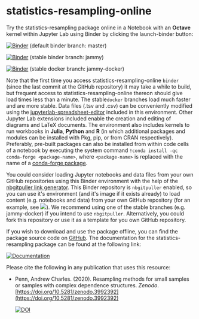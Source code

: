 # statistics-resampling-online

Try the statistics-resampling package online in a Notebook with an **Octave** kernel within Jupyter Lab using Binder by clicking the launch-binder button:

[![Binder](https://mybinder.org/badge.svg)](https://mybinder.org/v2/gh/acpennlab/statistics-resampling-online/master?labpath=statistics-resampling.ipynb) (default binder branch: master)

[![Binder](https://mybinder.org/badge.svg)](https://mybinder.org/v2/gh/acpennlab/statistics-resampling-online/jammy?labpath=statistics-resampling.ipynb) (stable binder branch: jammy)

[![Binder](https://mybinder.org/badge.svg)](https://mybinder.org/v2/gh/acpennlab/statistics-resampling-online/jammy-docker?labpath=statistics-resampling.ipynb) (stable docker branch: jammy-docker)

Note that the first time you access statistics-resampling-online `binder` (since the last commit at the GitHub repository) it may take a while to build, but frequent access to statistics-resampling-online thereon should give load times less than a minute. The stable`docker` branches load much faster and are more stable. Data files (.tsv and .csv) can be conveniently modified using the [jupyterlab-spreadsheet-editor](https://jupyterlab-contrib.github.io/jupyterlab-spreadsheet-editor.html) included in this environment. Other Jupyter Lab extensions included enable the creation and editing of diagrams and LaTeX documents. The environment also includes kernels to run workbooks in **Julia**, **Python** and **R** (in which additional packages and modules can be installed with Pkg, pip, or from CRAN respectively). Preferably, pre-built packages can also be installed from within code cells of a notebook by executing the system command `!conda install -qc conda-forge <package-name>`, where `<package-name>` is replaced with the name of a [conda-forge package](https://conda-forge.org/packages/).

You could consider loading Jupyter notebooks and data files from your own GitHub repositories using this Binder environment with the help of the [nbgitpuller link generator](https://nbgitpuller.readthedocs.io/en/latest/link.html?tab=binder). This Binder repository is `nbgitpuller` enabled, so you can use it's environment (and it's image if it exists already) to load content (e.g. notebooks and data) from your own GitHub repository (for an example, see [![](https://img.shields.io/github/forks/acpennlab/statistics-resampling-project?label=GitHub%20Repo&amp;style=social)](https://github.com/acpennlab/statistics-resampling-project/)). We recommend using one of the stable branches (e.g. jammy-docker) if you intend to use `nbgitpuller`. Alternatively, you could fork this repository or use it as a template for you own GitHub repository. 

If you wish to download and use the package offline, you can find the package source code on [GitHub](https://github.com/gnu-octave/statistics-resampling/). The documentation for the statistics-resampling package can be found at the following link: 

[![Documentation](https://img.shields.io/badge/docs-online-blue.svg)](https://gnu-octave.github.io/statistics-resampling/)

Please cite the following in any publication that uses this resource:

* Penn, Andrew Charles. (2020). Resampling methods for small samples or samples with complex dependence structures. *Zenodo*. [https://doi.org/10.5281/zenodo.3992392](https://doi.org/10.5281/zenodo.3992392)
  
  [![DOI](https://zenodo.org/badge/DOI/10.5281/zenodo.3992392.svg)](https://doi.org/10.5281/zenodo.3992392)

